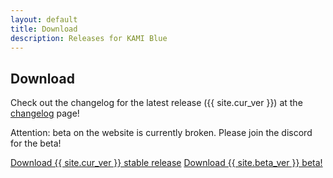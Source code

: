 ```yaml
---
layout: default
title: Download
description: Releases for KAMI Blue
---
```


## Download

Check out the changelog for the latest release ({{ site.cur_ver }}) at the [changelog](/changelog) page!

Attention: beta on the website is currently broken. Please join the discord for the beta!

<a href="{{ site.github.jar_url }}" class="btnc">Download {{  site.cur_ver  }} stable release</a>
<a href="{{ site.github.beta_jar_url }}" class="btnc">Download {{  site.beta_ver  }} beta!</a>
